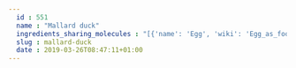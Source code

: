 ```yaml
---
  id : 551
  name : "Mallard duck"
  ingredients_sharing_molecules : "[{'name': 'Egg', 'wiki': 'Egg_as_food', 'id': 0, 'category': 'Animal Product', 'common_molecules': [247, 1130, 644104]}, {'name': 'Bread', 'wiki': 'Bread', 'id': 2, 'category': 'Bakery', 'common_molecules': [247, 1130, 644104]}, {'name': 'Wholewheat Bread', 'wiki': 'Whole_wheat_bread', 'id': 6, 'category': 'Bakery', 'common_molecules': [247, 1130, 644104]}, {'name': 'Wine', 'wiki': 'Wine', 'id': 32, 'category': 'Beverage Alcoholic', 'common_molecules': [247, 1130, 644104]}, {'name': 'Barley', 'wiki': 'Barley', 'id': 51, 'category': 'Cereal', 'common_molecules': [247, 1130, 644104]}]"
  slug : mallard-duck
  date : 2019-03-26T08:47:11+01:00
---
```



